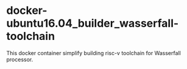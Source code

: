 # docker-ubuntu16.04_builder_wasserfall-toolchain
This docker container simplify building risc-v toolchain for Wasserfall processor.
